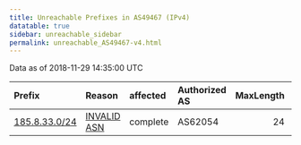 ```yaml
---
title: Unreachable Prefixes in AS49467 (IPv4)
datatable: true
sidebar: unreachable_sidebar
permalink: unreachable_AS49467-v4.html
---
```


Data as of 2018-11-29 14:35:00 UTC


<div class="datatable-begin"></div>

| Prefix                                               | Reason                                                                                               | affected   | Authorized AS   |   MaxLength | Anchor                                         |   unreachable /24s |
|:-----------------------------------------------------|:-----------------------------------------------------------------------------------------------------|:-----------|:----------------|------------:|:-----------------------------------------------|-------------------:|
| [185.8.33.0/24](https://stat.ripe.net/185.8.33.0/24) | [INVALID ASN](https://rpki-validator.ripe.net/announcement-preview?asn=AS49467&prefix=185.8.33.0/24) | complete   | AS62054         |          24 | [RIPE](unreachable_RIPE_NCC_RPKI_Root-v4.html) |                  1 |

<div class="datatable-end"></div>